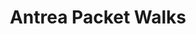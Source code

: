 ---
title: "Antrea Packet Walks"
image: https://raw.githubusercontent.com/vmware-tanzu/antrea/master/docs/assets/ovs-pipeline.svg
excerpt: Documentation by Dumlu Timuralp
author_name: Dumlu Timuralp
# author_url: https://www.google.com
author_avatar: /img/icon-antrea.png
categories: ['kubernetes','ovs']
# use "external" if you only want to drive users to a different blog post that lives outside this site.
external: https://github.com/dumlutimuralp/antrea-packet-walks
# Tag should match author to drive author pages
tags: ['Antrea Team']
---